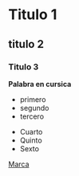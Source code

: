# Titulo 1
## titulo 2
### Titulo 3


**Palabra en cursica**


- primero
- segundo
- tercero
* Cuarto
* Quinto
* Sexto

[Marca](http://www.marca.es)
